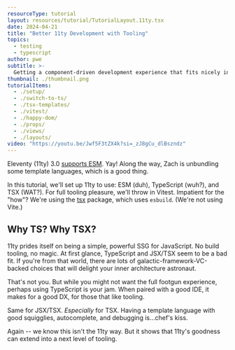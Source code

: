```yaml
---
resourceType: tutorial
layout: resources/tutorial/TutorialLayout.11ty.tsx
date: 2024-04-21
title: "Better 11ty Development with Tooling"
topics:
  - testing
  - typescript
author: pwe
subtitle: >-
  Getting a component-driven development experience that fits nicely into the 11ty zen.
thumbnail: ./thumbnail.png
tutorialItems:
  - ./setup/
  - ./switch-to-ts/
  - ./tsx-templates/
  - ./vitest/
  - ./happy-dom/
  - ./props/
  - ./views/
  - ./layouts/
video: "https://youtu.be/Jwf5F3tZX4k?si=_zJ8gCu_dlBszndz"
---
```


Eleventy (11ty) 3.0 [supports ESM](https://www.11ty.dev/blog/canary-eleventy-v3/). Yay! Along the way, Zach is
unbundling some template languages, which is a good thing.

In this tutorial, we'll set up 11ty to use: ESM (duh), TypeScript (wuh?), and TSX (WAT?). For full tooling pleasure,
we'll throw in Vitest. Impatient for the "how"? We're using the [tsx](https://github.com/privatenumber/tsx) package,
which uses `esbuild`. (We're not using Vite.)

## Why TS? Why TSX?

11ty prides itself on being a simple, powerful SSG for JavaScript. No build tooling, no magic. At first glance,
TypeScript and JSX/TSX seem to be a bad fit. If you're from that world, there are lots of galactic-framework-VC-backed
choices that will delight your inner architecture astronaut.

That's not you. But while you might not want the full footgun experience, perhaps using TypeScript is your jam. When
paired with a good IDE, it makes for a good DX, for those that like tooling.

Same for JSX/TSX. _Especially_ for TSX. Having a template language with good squigglies, autocomplete, and debugging
is...chef's kiss.

Again -- we know this isn't the 11ty way. But it shows that 11ty's goodness can extend into a next level of tooling.
